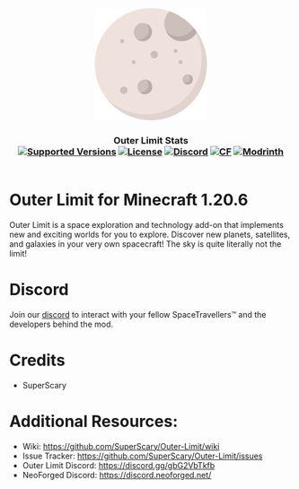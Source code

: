 <p align="center"><img src="https://github.com/SuperScary/Outer-Limit/blob/779bc2dfa104ffe9a2920962b8f55c4215582173/src/main/resources/logo.png" alt="Logo" width="200"></p>

<h3 align="center">Outer Limit Stats<br>
	<a href="https://www.curseforge.com/minecraft/mc-mods/outer-limit/files"><img src="https://cf.way2muchnoise.eu/versions/kinetic-base.svg" alt="Supported Versions"></a>
	<a href="https://github.com/SuperScary/Kinetic/blob/main/LICENSE"><img src="https://img.shields.io/github/license/SuperScary/Kinetic" alt="License"></a>
	<a href="https://discord.gg/gbG2VbTkfb"><img src="https://img.shields.io/discord/1088229138583797780?color=5865f2&label=Discord&style=flat" alt="Discord"></a>
	<a href="https://www.curseforge.com/minecraft/mc-mods/outer-limit"><img src="http://cf.way2muchnoise.eu/957493.svg" alt="CF"></a>
  <a href="https://modrinth.com/mod/outer-limit"><img src="https://img.shields.io/modrinth/dt/kinetic-base?logo=modrinth&label=&suffix=%20&style=flat&color=242629&labelColor=5ca424&logoColor=1c1c1c" alt="Modrinth"></a>
    <br><br>
</h3>

Outer Limit for Minecraft 1.20.6
=======

Outer Limit is a space exploration and technology add-on that implements new and exciting worlds for you to explore.
Discover new planets, satellites, and galaxies in your very own spacecraft! The sky is quite literally not the limit!

Discord
======
Join our [discord](https://discord.gg/gbG2VbTkfb) to interact with your fellow SpaceTravellers™ and the developers behind the mod.

Credits
============
- SuperScary

Additional Resources: 
==========
- Wiki: https://github.com/SuperScary/Outer-Limit/wiki
- Issue Tracker: https://github.com/SuperScary/Outer-Limit/issues
- Outer Limit Discord: https://discord.gg/gbG2VbTkfb
- NeoForged Discord: https://discord.neoforged.net/
